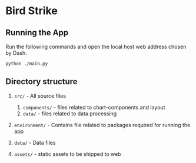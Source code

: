# Bird Strike

## Running the App

Run the following commands and open the local host web address chosen by Dash.

```shell
python ./main.py
```

## Directory structure

1. `src/` - All source files

    1. `components/` - files related to chart-components and layout
    2. `data/` - files related to data processing

2. `environment/` - Contains file related to packages required for running the app
3. `data/` - Data files
4. `assets/` - static assets to be shipped to web
